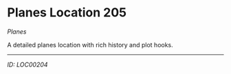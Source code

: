 # Planes Location 205

*Planes*

A detailed planes location with rich history and plot hooks.

---
*ID: LOC00204*